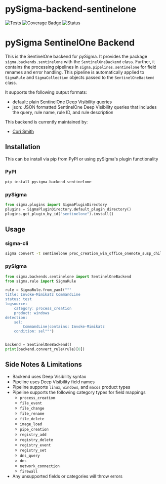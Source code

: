 # pySigma-backend-sentinelone
![Tests](https://github.com/7RedViolin/pySigma-pipeline-sentinelonedeepvisibility/actions/workflows/test.yml/badge.svg)
![Coverage Badge](https://img.shields.io/endpoint?url=https://gist.githubusercontent.com/7RedViolin/430d03b407f337c2b20029c356355f8a/raw/b755463e2db3283a191e4778dc4f6e7509210ca9/7RedViolin-pySigma-backend-carbonblack.json)
![Status](https://img.shields.io/badge/Status-pre--release-orange)

# pySigma SentinelOne Backend

This is the SentinelOne backend for pySigma. It provides the package `sigma.backends.sentinelone` with the `SentinelOneBackend` class.
Further, it contains the processing pipelines in `sigma.pipelines.sentinelone` for field renames and error handling. This pipeline is automatically applied to `SigmaRule` and `SigmaCollection` objects passed to the `SentinelOneBackend` class.

It supports the following output formats:

* default: plain SentinelOne Deep Visibility queries
* json: JSON formatted SentinelOne Deep Visibility queries that includes the query, rule name, rule ID, and rule description

This backend is currently maintained by:

* [Cori Smith](https://github.com/7RedViolin/)

## Installation
This can be install via pip from PyPI or using pySigma's plugin functionality

### PyPI
```bash
pip install pysigma-backend-sentinelone
```

### pySigma
```python
from sigma.plugins import SigmaPluginDirectory
plugins = SigmaPluginDirectory.default_plugin_directory()
plugins.get_plugin_by_id("sentinelone").install()
```

## Usage

### sigma-cli
```bash
sigma convert -t sentinelone proc_creation_win_office_onenote_susp_child_processes.yml
```

### pySigma
```python
from sigma.backends.sentinelone import SentinelOneBackend
from sigma.rule import SigmaRule

rule = SigmaRule.from_yaml("""
title: Invoke-Mimikatz CommandLine
status: test
logsource:
    category: process_creation
    product: windows
detection:
    sel:
        CommandLine|contains: Invoke-Mimikatz
    condition: sel""")


backend = SentinelOneBackend()
print(backend.convert_rule(rule)[0])
```

## Side Notes & Limitations
- Backend uses Deep Visibility syntax
- Pipeline uses Deep Visibility field names
- Pipeline supports `linux`, `windows`, and `macos` product types
- Pipeline supports the following category types for field mappings
  - `process_creation`
  - `file_event`
  - `file_change`
  - `file_rename`
  - `file_delete`
  - `image_load`
  - `pipe_creation`
  - `registry_add`
  - `registry_delete`
  - `registry_event`
  - `registry_set`
  - `dns_query`
  - `dns`
  - `network_connection`
  - `firewall`
- Any unsupported fields or categories will throw errors
